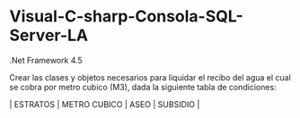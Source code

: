 # Visual-C-sharp-Consola-SQL-Server-LA
.Net Framework 4.5

Crear las clases y objetos necesarios para liquidar el recibo del agua el cual se cobra por metro cubico (M3), dada la siguiente tabla de condiciones:


| ESTRATOS  | METRO CUBICO  | ASEO  | SUBSIDIO |                 
